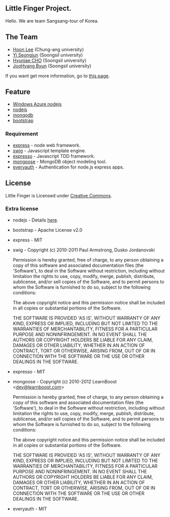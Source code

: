 ## Little Finger Project.

Hello. We are team Sangsang-tour of Korea.


## The Team

- [Hoon Lee](mailto://loslch@gmail.com) (Chung-ang university)
- [Yi Seongjun](mailto://kopaza@naver.com) (Soongsil university)
- [Hyunjae CHO](mailto://tingcho330@nate.com) (Soongsil university)
- [JooHyang Byun](mailto://dopona@naver.com) (Soongsil university)

If you want get more information, go to [this page](http://www.imaginecup.com/MyStuff/MyTeam.aspx?TeamId=53887).

## Feature

* [Windows Azure nodejs](http://www.microsoft.com/windowsazure/)
* [nodejs](http://www.nodejs.org)
* [mongodb](http://www.mongodb.org)
* [bootstrap](http://twitter.github.com/bootstrap/)

### Requirement

* [express](http://expressjs.com/) - node web framework.
* [swig](http://paularmstrong.github.com/swig/) - Javascript template engine.
* [expresso](http://visionmedia.github.com/expresso/) - Javascript TDD framework.
* [mongoose](http://mongoosejs.com/) - MongoDB object modeling tool.
* [everyauth](http://everyauth.com/) - Authentication for node.js express apps.


## License

Little Finger is Licensed under [Creative Commons](http://creativecommons.org/licenses/by-nc-sa/3.0/).

### Extra license

* nodejs - Details [here](https://raw.github.com/joyent/node/v0.6.15/LICENSE).

* bootstrap - Apache License v2.0

* express - MIT

* swig - 
    Copyright (c) 2010-2011 Paul Armstrong, Dusko Jordanovski

    Permission is hereby granted, free of charge, to any person obtaining a copy of this software and associated documentation files (the 'Software'), to deal in the Software without restriction, including without limitation the rights to use, copy, modify, merge, publish, distribute, sublicense, and/or sell copies of the Software, and to permit persons to whom the Software is furnished to do so, subject to the following conditions:

    The above copyright notice and this permission notice shall be included in all copies or substantial portions of the Software.

    THE SOFTWARE IS PROVIDED 'AS IS', WITHOUT WARRANTY OF ANY KIND, EXPRESS OR IMPLIED, INCLUDING BUT NOT LIMITED TO THE WARRANTIES OF MERCHANTABILITY, FITNESS FOR A PARTICULAR PURPOSE AND NONINFRINGEMENT. IN NO EVENT SHALL THE AUTHORS OR COPYRIGHT HOLDERS BE LIABLE FOR ANY CLAIM, DAMAGES OR OTHER LIABILITY, WHETHER IN AN ACTION OF CONTRACT, TORT OR OTHERWISE, ARISING FROM, OUT OF OR IN CONNECTION WITH THE SOFTWARE OR THE USE OR OTHER DEALINGS IN THE SOFTWARE.

* expresso - MIT

* mongoose - 
    Copyright (c) 2010-2012 LearnBoost &lt;dev@learnboost.com&gt;

    Permission is hereby granted, free of charge, to any person obtaining
    a copy of this software and associated documentation files (the
    'Software'), to deal in the Software without restriction, including
    without limitation the rights to use, copy, modify, merge, publish,
    distribute, sublicense, and/or sell copies of the Software, and to
    permit persons to whom the Software is furnished to do so, subject to
    the following conditions:

    The above copyright notice and this permission notice shall be
    included in all copies or substantial portions of the Software.

    THE SOFTWARE IS PROVIDED 'AS IS', WITHOUT WARRANTY OF ANY KIND,
    EXPRESS OR IMPLIED, INCLUDING BUT NOT LIMITED TO THE WARRANTIES OF
    MERCHANTABILITY, FITNESS FOR A PARTICULAR PURPOSE AND NONINFRINGEMENT.
    IN NO EVENT SHALL THE AUTHORS OR COPYRIGHT HOLDERS BE LIABLE FOR ANY
    CLAIM, DAMAGES OR OTHER LIABILITY, WHETHER IN AN ACTION OF CONTRACT,
    TORT OR OTHERWISE, ARISING FROM, OUT OF OR IN CONNECTION WITH THE
    SOFTWARE OR THE USE OR OTHER DEALINGS IN THE SOFTWARE.

* everyauth - MIT
